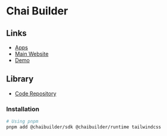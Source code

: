 # Chai Builder

<!--
https://github.com/shubham399/chai-test
https://github.com/PeterBrugmans/chaibuilder-nextjs
https://github.com/mdanok/testchai
-->

## Links

- [Apps](https://apps.chaibuilder.com)
- [Main Website](https://chaibuilder.com)
- [Demo](https://chaibuilder-demo.vercel.app)

## Library

- [Code Repository](https://github.com/chaibuilder/sdk)

### Installation

```sh
# Using pnpm
pnpm add @chaibuilder/sdk @chaibuilder/runtime tailwindcss
```
